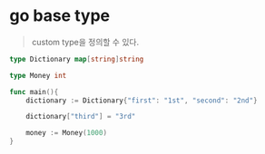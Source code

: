 # go base type

> custom type을 정의할 수 있다.

```go
type Dictionary map[string]string

type Money int

func main(){
   	dictionary := Dictionary{"first": "1st", "second": "2nd"}

	dictionary["third"] = "3rd"

	money := Money(1000)
}
```

